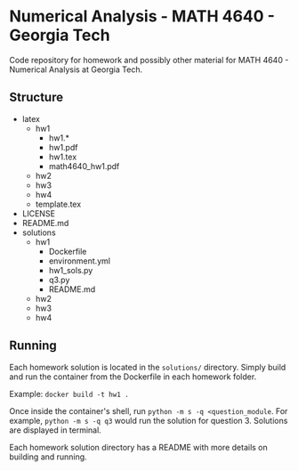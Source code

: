 # Numerical Analysis - MATH 4640 - Georgia Tech

Code repository for homework and possibly other material for MATH 4640 - Numerical Analysis at Georgia Tech.

## Structure

- latex
  - hw1
    - hw1.*
    - hw1.pdf
    - hw1.tex
    - math4640_hw1.pdf
  - hw2
  - hw3
  - hw4
  - template.tex
- LICENSE
- README.md
- solutions
  - hw1
    - Dockerfile
    - environment.yml
    - hw1_sols.py
    - q3.py
    - README.md
  - hw2
  - hw3
  - hw4

## Running

Each homework solution is located in the `solutions/` directory. Simply build and run the container from the Dockerfile in each homework folder.

Example: `docker build -t hw1 .`

Once inside the container's shell, run `python -m s -q <question_module`. For example, `python -m s -q q3` would run the solution for question 3. Solutions are displayed in terminal.

Each homework solution directory has a README with more details on building and running.

